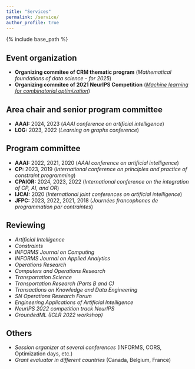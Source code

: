 ```yaml
---
title: "Services"
permalink: /service/
author_profile: true
---
```


{% include base_path %}

## Event organization

* **Organizing commitee of CRM thematic program**  (*Mathematical foundations of data science - for 2025*)
* **Organizing commitee of 2021 NeurIPS Competition** ([*Machine learning for combinatorial optimization*](https://www.ecole.ai/2021/ml4co-competition/)) 

## Area chair and senior program committee

* **AAAI:** 2024, 2023 (*AAAI conference on artificial intelligence*)
* **LOG:** 2023, 2022 (*Learning on graphs conference*)

## Program committee

* **AAAI:** 2022, 2021, 2020 (*AAAI conference on artificial intelligence*)
* **CP:** 2023, 2019 (*International conference on principles and practice of constraint programming*)
* **CPAIOR:** 2024, 2023, 2022 (*International conference on the integration of CP, AI, and OR*)
* **IJCAI:** 2020 (*International joint conferences on artificial intelligence*)
* **JFPC:** 2023, 2022, 2021, 2018 (*Journées francophones de programmation par contraintes*)

## Reviewing

* *Artificial Intelligence*
* *Constraints*
* *INFORMS Journal on Computing*
* *INFORMS Journal on Applied Analytics*
* *Operations Research*
* *Computers and Operations Research*
* *Transportation Science*
* *Transportation Research (Parts B and C)*
* *Transactions on Knowledge and Data Engineering*
* *SN Operations Research Forum*
* *Engineering Applications of Artificial Intelligence*
* *NeurIPS 2022 competition track NeurIPS*
* *GroundedML (ICLR 2022 workshop)*

## Others

* *Session organizer at several conferences* (INFORMS, CORS, Optimization days, etc.)
* *Grant evaluator in different countries* (Canada, Belgium, France)